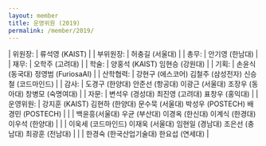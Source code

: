 ```yaml
---
layout: member
title: 운영위원 (2019)
permalink: /member/2019/
---
```


| 위원장: | 류석영 (KAIST) |
| 부위원장: | 허충길 (서울대) |
| 총무: | 안기영 (한남대) |
| 재무: | 오학주 (고려대) |
| 학술: | 양홍석 (KAIST) 임현승 (강원대) |
| 기획: | 손윤식 (동국대) 정영범 (FuriosaAI) |
| 산학협력: | 강현구 (에스코어) 김철주 (삼성전자) 신승철 (코드마인드) |
| 감사: | 도경구 (한양대) 안준선 (항공대) 이광근 (서울대) 조장우 (동아대) 창병모 (숙명여대) |
| 자문: | 변석우 (경성대) 최진영 (고려대) 표창우 (홍익대) |
| 운영위원: | 강지훈 (KAIST) 김현하 (한양대) 문수묵 (서울대) 박성우 (POSTECH) 배경민 (POSTECH) |
| | 백윤흥(서울대) 우균 (부산대) 이경옥 (한신대) 이계식 (한경대) 이우석 (한양대) |
| | 이욱세 (코드마인드) 이재욱 (서울대) 임현일 (경남대) 조은선 (충남대) 최광훈 (전남대) |
| | 한경숙 (한국산업기술대) 한요섭 (연세대) |
